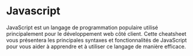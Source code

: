 <!-- meta
---------------------------------------------------------------------------------------
Auteur  == Loxcy
Version == 0.1
Date    == 2020/02/02
Type    == Cheatsheet
Tags    == Javascript
Preview == Javascript
Résumé  == Cheatsheet pour le language Javascript
---------------------------------------------------------------------------------------
endmeta -->

Javascript
===
JavaScript est un langage de programmation populaire utilisé principalement pour le développement web côté client. Cette cheatsheet vous présentera les principales syntaxes et fonctionnalités de JavaScript pour vous aider à apprendre et à utiliser ce langage de manière efficace.